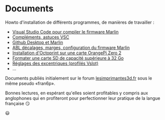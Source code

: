 # Documents
 Howto d'installation de différents programmes, de manières de travailler :  
 - [Visual Studio Code pour compiler le firmware Marlin](https://github.com/fran6p/Documents-LI3D/blob/main/Comment%20installer%20VScode%2BAutoBuildMarlin%2BPlatformio.md)
 - [Compléments, astuces VSC](https://github.com/fran6p/Documents-LI3D/blob/main/Complement-astuces-VSC.md)
 - [Github Desktop et Marlin](https://github.com/fran6p/Documents-LI3D/blob/main/GithubDesktop-Marlin.md)
 - [ABL décalages, marges, configuration du firmware Marlin](https://github.com/fran6p/Documents-LI3D/blob/main/Comment%20r%C3%A9gler%20le%20capteur%20-%20senseur%20de%20nivellement.md)
 - [Installation d'Octoprint sur une carte OrangePi Zero 2](https://github.com/fran6p/Documents-LI3D/blob/main/Installer%20Octoprint%20sur%20une%20OrangePi%20Zero%202.md)
 - [Formater une carte SD de capacité supérieure à 32 Go](https://github.com/fran6p/Documents-LI3D/blob/main/formater-carte-SD-sup-a-32Go.md)
 - [Réglages des excentriques (profilés Vslot)](https://github.com/fran6p/Documents-LI3D/blob/main/R%C3%A9glage%20des%20excentriques.md)
 - ...

Documents publiés initialement sur le forum [lesimprimantes3d.fr](https://www.lesimprimantes3d.fr/forum/) sous le même pseudo «fran6p».

Bonnes lectures, en espérant qu'elles soient profitables y compris aux anglophones qui en profiteront pour perfectionner leur pratique de la langue française :smirk:

:smiley:
 

